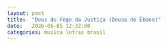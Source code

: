 ```yaml
---
layout: post
title:  "Deus do Fogo da Justiça (Deusa do Êbano)"
date:   2026-06-05 12:32:00
categories: musica letras brasil
---
```

